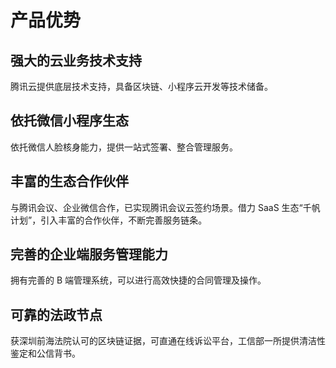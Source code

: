 # 产品优势

## 强大的云业务技术支持

腾讯云提供底层技术支持，具备区块链、小程序云开发等技术储备。

## 依托微信小程序生态

依托微信人脸核身能力，提供一站式签署、整合管理服务。

## 丰富的生态合作伙伴

与腾讯会议、企业微信合作，已实现腾讯会议云签约场景。借力 SaaS 生态“千帆计划”，引入丰富的合作伙伴，不断完善服务链条。 

## 完善的企业端服务管理能力

拥有完善的 B 端管理系统，可以进行高效快捷的合同管理及操作。

## **可靠的法政节点**

获深圳前海法院认可的区块链证据，可直通在线诉讼平台，工信部一所提供清洁性鉴定和公信背书。
